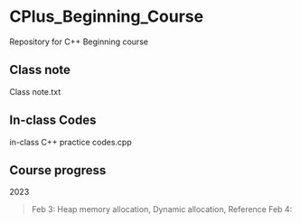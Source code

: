 # CPlus_Beginning_Course
Repository for C++ Beginning course


## Class note
Class note.txt
  
## In-class Codes
in-class C++ practice codes.cpp

## Course progress
2023
>Feb 3: Heap memory allocation, Dynamic allocation, Reference
>Feb 4:
